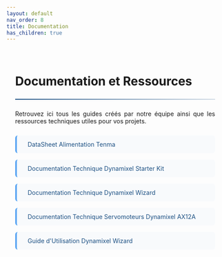 ```yaml
---
layout: default
nav_order: 8
title: Documentation
has_children: true
---
```


<style>
:root {
    --primary-color: #1c5083;
    --secondary-color: #3a7cb9;
    --accent-color: #5fa8f3;
    --light-bg: #f8fafc;
    --border-color: #e2e8f0;
}

hr {
    border: none;
    height: 2px;
    background: linear-gradient(90deg, var(--primary-color), rgba(28, 80, 131, 0.2));
    margin: 1.5rem 0;
}

.docs-container {
    max-width: 800px;
    margin: 0 auto;
    padding: 20px;
}

.doc-links {
    display: grid;
    grid-template-columns: 1fr;
    gap: 15px;
}

.doc-link {
    display: flex;
    align-items: center;
    padding: 12px 15px;
    background: var(--light-bg);
    border-radius: 6px;
    transition: all 0.3s ease;
    text-decoration: none;
    color: var(--primary-color);
    border-left: 4px solid var(--accent-color);
}

.doc-link:hover {
    background: #e6f0fa;
    transform: translateX(5px);
}

.doc-link i {
    margin-right: 10px;
    color: var(--secondary-color);
}
</style>

<div class="docs-container">
    <h1>Documentation et Ressources</h1>    
    <hr>    
    <div class="doc-card">
        <p style="text-align: justify; margin-bottom: 25px;">
            Retrouvez ici tous les guides créés par notre équipe ainsi que les ressources techniques utiles pour vos projets.
        </p>        
        <div class="doc-links">
            <a href="https://www.farnell.com/datasheets/2054525.pdf" class="doc-link">
                <i></i> DataSheet Alimentation Tenma
            </a>   
            <a href="https://emanual.robotis.com/docs/en/dxl/dxl-quick-start-guide/" class="doc-link">
                <i></i> Documentation Technique Dynamixel Starter Kit
            </a>
            <a href="https://emanual.robotis.com/docs/en/software/dynamixel/dynamixel_wizard2/" class="doc-link">
                <i></i> Documentation Technique Dynamixel Wizard
            </a>            
            <a href="https://emanual.robotis.com/docs/en/dxl/ax/ax-12a/" class="doc-link">
                <i></i> Documentation Technique Servomoteurs Dynamixel AX12A
            </a>                     
            <a href="{{site.baseurl}}/arborescence/hardware/electronique/dynamixel/wizard" class="doc-link">
                <i></i> Guide d'Utilisation Dynamixel Wizard
            </a>
        </div>
    </div>
</div>